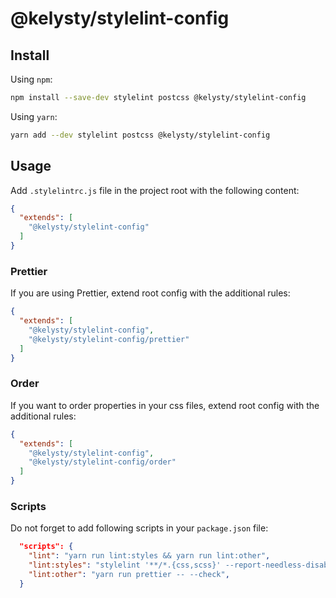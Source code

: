 # @kelysty/stylelint-config

## Install

Using `npm`:

```bash
npm install --save-dev stylelint postcss @kelysty/stylelint-config
```

Using `yarn`:

```bash
yarn add --dev stylelint postcss @kelysty/stylelint-config
```

## Usage

Add `.stylelintrc.js` file in the project root with the following content:

```json
{
  "extends": [
    "@kelysty/stylelint-config"
  ]
}
```

### Prettier

If you are using Prettier, extend root config with the additional rules:

```json
{
  "extends": [
    "@kelysty/stylelint-config",
    "@kelysty/stylelint-config/prettier"
  ]
}
```

### Order

If you want to order properties in your css files, extend root config with the additional rules:

```json
{
  "extends": [
    "@kelysty/stylelint-config",
    "@kelysty/stylelint-config/order"
  ]
}
```

### Scripts

Do not forget to add following scripts in your `package.json` file:

```json
  "scripts": {
    "lint": "yarn run lint:styles && yarn run lint:other",
    "lint:styles": "stylelint '**/*.{css,scss}' --report-needless-disables",
    "lint:other": "yarn run prettier -- --check",
  }
```
